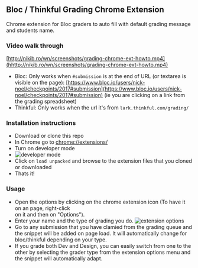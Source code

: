 ## Bloc / Thinkful Grading Chrome Extension

Chrome extension for Bloc graders to auto fill with default grading message and students name.

### Video walk through

[http://nikib.ro/wn/screenshots/grading-chrome-ext-howto.mp4](hhttp://nikib.ro/wn/screenshots/grading-chrome-ext-howto.mp4)

- Bloc: Only works when `#submission` is at the end of URL (or textarea is visible on the page): 
[https://www.bloc.io/users/nick-noel/checkpoints/2017#submission](https://www.bloc.io/users/nick-noel/checkpoints/2017#submission) (ie you are clicking on a link from the grading spreadsheet)
- Thinkful: Only works when the url it's from `lark.thinkful.com/grading/`

### Installation instructions

- Download or clone this repo
- In Chrome go to [chrome://extensions/](chrome://extensions/)
- Turn on developer mode
- ![developer mode](http://nikib.ro/wn/screenshots/Extensions_2018-04-09_08-05-18.jpg)
- Click on `load unpacked` and browse to the extension files that you cloned or downloaded
- Thats it!

### Usage

- Open the options by clicking on the chrome extension icon (To have it on an page, right-click  
on it and then on "Options").
- Enter your name and the type of grading you do.
![extension options](https://t.gyazo.com/teams/leovegas/0dbf3354d7e28328794ea6508ed8c2f3.png)
- Go to any submission that you have clamied from the grading queue and the snippet will be added on page load. It will 
automatically change for bloc/thinkful depending on your type.
- If you grade both Dev and Design, you can easily switch from one to the other by selecting the grader type from the extension options menu and the snippet will automatically adapt.
